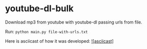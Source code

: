 # youtube-dl-bulk
Download mp3 from youtube with youtube-dl passing urls from file.

Run:
`python main.py file-with-urls.txt`

Here is asciicast of how it was developed:
[![asciicast]](http://asciinema.ga/?castname=youtube-dl-bulk)
